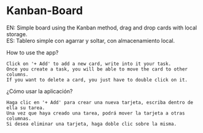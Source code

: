 # Kanban-Board
EN: Simple board using the Kanban method, drag and drop cards with local storage.  
ES: Tablero simple con agarrar y soltar, con almacenamiento local.

How to use the app?

    Click on '+ Add' to add a new card, write into it your task.
    Once you create a task, you will be able to move the card to other columns.
    If you want to delete a card, you just have to double click on it.
    
¿Cómo usar la aplicación?

    Haga clic en '+ Add' para crear una nueva tarjeta, escriba dentro de ella su tarea.
    Una vez que haya creado una tarea, podrá mover la tarjeta a otras columnas.
    Si desea eliminar una tarjeta, haga doble clic sobre la misma.


